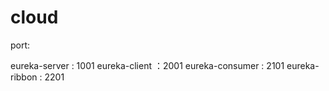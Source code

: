 # cloud
port:

eureka-server  	: 1001
eureka-client 	：2001
eureka-consumer	: 2101
eureka-ribbon	: 2201